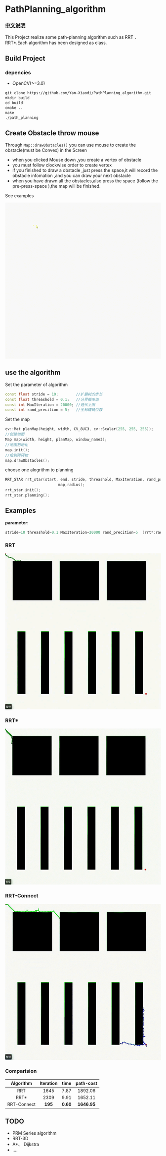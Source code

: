 # PathPlanning_algorithm

### [中文说明](.\README-CN.md)

This Project realize some path-planning algorithm such as RRT 、RRT*.Each algorithm has been designed as class.

## Build Project

### depencies

- OpenCV(>=3.0)

```shell
git clone https://github.com/Yan-Xiaodi/PathPlanning_algorithm.git
mkdir build
cd build
cmake ..
make 
./path_planning
```

## Create Obstacle throw mouse

Through `Map::drawObstacles()` you can use mouse to create the obstacle(must be Convex) in the Screen

- when you clicked Mouse down ,you create a vertex of obstacle
- you must follow clockwise order to create vertex
- if you finished to  draw a obstacle ,just press the space,it will record the obstacle infomation ,and you can draw your next obstacle
- when you have drawn all the obstacles,also press the space (follow the pre-press-space ),the map will be finished.

See examples

![draw.gif](https://github.com/Yan-Xiaodi/Image_respority/blob/master/img/draw.gif?raw=true)

## use the algorithm

Set the parameter of algorithm

```C++
const float stride = 10;        //扩展树的步长
const float threashold = 0.1;   //分界概率值
const int MaxIteration = 20000; //迭代上限
const int rand_precition = 5;   //坐标精确位数
```

Set the map

```C++
cv::Mat planMap(height, width, CV_8UC3, cv::Scalar(255, 255, 255));
//创建地图
Map map(width, height, planMap, window_name3);
//地图初始化
map.init();
//绘制障碍物
map.drawObstacles();
```

choose one alogrithm to planning

```c++
RRT_STAR rrt_star(start, end, stride, threashold, MaxIteration, rand_precition,
                        map,radius);
rrt_star.init();
rrt_star.planning();
```

## Examples

**parameter:**

```C++
stride=10 threashold=0.1 MaxIteration=20000 rand_precition=5  (rrt*:radius=40)
```



### RRT

<img src="https://github.com/Yan-Xiaodi/Image_respority/blob/master/img/RRT.gif?raw=true" alt="RRT.gif" style="zoom:80%;" />

### RRT*

<img src="https://github.com/Yan-Xiaodi/Image_respority/blob/master/img/RRT_star.gif?raw=true" alt="RRT_star.gif" style="zoom:80%;" />

### RRT-Connect

<img src="https://github.com/Yan-Xiaodi/Image_respority/blob/master/img/RRT_connect.gif?raw=true" alt="RRT_connect.gif" style="zoom:80%;" />

### Comparision

|  Algorithm  | Iteration |   time   |  path-cost  |
| :---------: | :-------: | :------: | :---------: |
|     RRT     |   1645    |   7.87   |   1892.06   |
|    RRT*     |   2309    |   9.91   |   1652.11   |
| RRT-Connect |  **195**  | **0.60** | **1646.95** |

## TODO

- PRM Series algorithm
- RRT-3D
- A*、 Dijkstra
- ....

